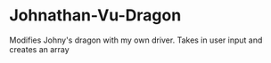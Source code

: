 # Johnathan-Vu-Dragon
Modifies Johny's dragon with my own driver. Takes in user input and creates an array
